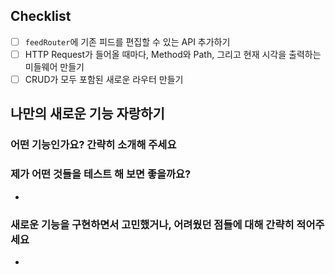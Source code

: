 ## Checklist

- [ ] `feedRouter`에 기존 피드를 편집할 수 있는 API 추가하기
- [ ] HTTP Request가 들어올 때마다, Method와 Path, 그리고 현재 시각을 출력하는 미들웨어 만들기
- [ ] CRUD가 모두 포함된 새로운 라우터 만들기

## 나만의 새로운 기능 자랑하기

### 어떤 기능인가요? 간략히 소개해 주세요

<!-- 내용을 적어주세요! !-->

### 제가 어떤 것들을 테스트 해 보면 좋을까요?

<!-- 아래에 목록을 적어주세요! !-->

- 

### 새로운 기능을 구현하면서 고민했거나, 어려웠던 점들에 대해 간략히 적어주세요

<!-- 아래에 목록을 적어주세요! !-->

- 
